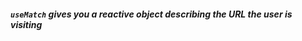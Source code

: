 <title>useMatch</title>

##### `useMatch` gives you a reactive object describing the URL the user is visiting

<div class="text-xl">
